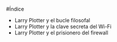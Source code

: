 #Índice

* Larry Plotter y el bucle filosofal
* Larry Plotter y la clave secreta del Wi-Fi
* Larry Plotter y el prisionero del firewall
